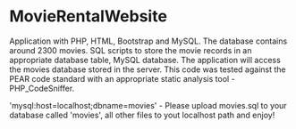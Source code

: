 # MovieRentalWebsite
Application with PHP, HTML, Bootstrap and MySQL. The database contains around 2300 movies. SQL scripts to store the movie records in an appropriate database table, MySQL database. The application will access the movies database stored in the server. This code was tested against the PEAR code standard with an appropriate static analysis tool - PHP_CodeSniffer.

'mysql:host=localhost;dbname=movies' - Please upload movies.sql to your database called 'movies', all other files to yout localhost path and enjoy! 
